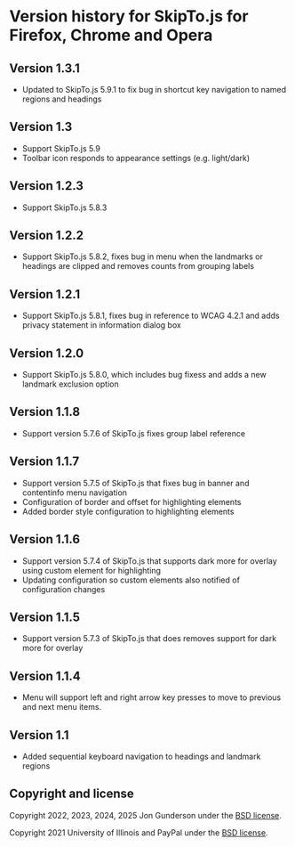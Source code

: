 # Version history for SkipTo.js for Firefox, Chrome and Opera

## Version 1.3.1
* Updated to SkipTo.js 5.9.1 to fix bug in shortcut key navigation to named regions and headings

## Version 1.3
* Support SkipTo.js 5.9
* Toolbar icon responds to appearance settings (e.g. light/dark)

## Version 1.2.3
* Support SkipTo.js 5.8.3

## Version 1.2.2
* Support SkipTo.js 5.8.2, fixes bug in menu when the landmarks or headings are clipped and removes counts from grouping labels

## Version 1.2.1
* Support SkipTo.js 5.8.1, fixes bug in reference to WCAG 4.2.1 and adds privacy statement in information dialog box

## Version 1.2.0
* Support SkipTo.js 5.8.0, which includes bug fixess and adds a new landmark exclusion option

## Version 1.1.8
* Support version 5.7.6 of SkipTo.js fixes group label reference

## Version 1.1.7
* Support version 5.7.5 of SkipTo.js that fixes bug in banner and contentinfo menu navigation
* Configuration of border and offset for highlighting elements
* Added border style configuration to highlighting elements

## Version 1.1.6
* Support version 5.7.4 of SkipTo.js that supports dark more for overlay using custom element for highlighting
* Updating configuration so custom elements also notified of configuration changes

## Version 1.1.5
* Support version 5.7.3 of SkipTo.js that does removes support for dark more for overlay

## Version 1.1.4
* Menu will support left and right arrow key presses to move to previous and next menu items.

## Version 1.1
* Added sequential keyboard navigation to headings and landmark regions


## Copyright and license

Copyright 2022, 2023, 2024, 2025 Jon Gunderson under the [BSD license](LICENSE.md).

Copyright 2021 University of Illinois and PayPal under the [BSD license](LICENSE.md).
